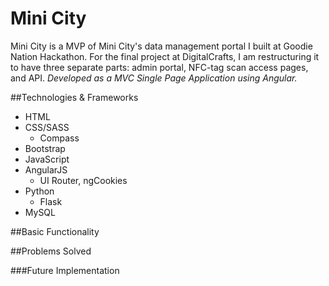 # Mini City

Mini City is a MVP of Mini City's data management portal I built at Goodie Nation Hackathon. For the final project at DigitalCrafts, I am restructuring it to have three separate parts: admin portal, NFC-tag scan access pages, and API. 
 <i>Developed as a MVC Single Page Application using Angular.</i>

##Technologies & Frameworks 
- HTML
- CSS/SASS
  - Compass
- Bootstrap
- JavaScript
- AngularJS
  - UI Router, ngCookies
- Python
  - Flask
- MySQL

##Basic Functionality


##Problems Solved


###Future Implementation
